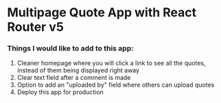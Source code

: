 # Multipage Quote App with React Router v5

### Things I would like to add to this app:
1. Cleaner homepage where you will click a link to see all the quotes, instead of them being displayed right away
2. Clear text field after a comment is made
3. Option to add an "uploaded by" field where others can upload quotes
4. Deploy this app for production
